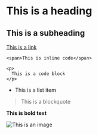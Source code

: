 # This is a heading

## This is a subheading

[This is a link](https://www.example.com)

`<span>This is inline code</span>`

```
<p>
  This is a code block
</p>
```

- This is a list item

> This is a blockquote

**This is bold text**

![This is an image](https://upload.wikimedia.org/wikipedia/commons/thumb/a/a7/React-icon.svg/200px-React-icon.svg.png)
